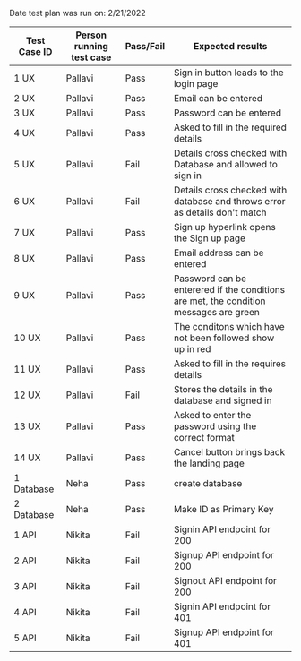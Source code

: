 Date test plan was run on: 2/21/2022

| Test Case ID  | Person running test case  | Pass/Fail | Expected results |
| ------------- | -------------------- | ---------- | ------------- |
|1 UX|Pallavi|Pass| Sign in button leads to the login page|
|2 UX|Pallavi|Pass| Email can be entered|
|3 UX|Pallavi|Pass| Password can be entered|
|4 UX|Pallavi|Pass| Asked to fill in the required details|
|5 UX|Pallavi| Fail |Details cross checked with Database and allowed to sign in|
|6 UX|Pallavi|Fail |Details cross checked with database and throws error as details don't match|
|7 UX|Pallavi|Pass| Sign up hyperlink opens the Sign up page|
|8 UX|Pallavi|Pass| Email address can be entered|
|9 UX|Pallavi|Pass| Password can be enterered if the conditions are met, the condition messages are green|
|10 UX|Pallavi|Pass| The conditons which have not been followed show up in red|
|11 UX|Pallavi|Pass| Asked to fill in the requires details|
|12 UX|Pallavi|Fail | Stores the details in the database and signed in|
|13 UX|Pallavi|Pass| Asked to enter the password using the correct format|
|14 UX|Pallavi|Pass| Cancel button brings back the landing page|
|1 Database|Neha|Pass | create database
|2 Database|Neha|Pass | Make ID as Primary Key
|1 API|Nikita|Fail | Signin API endpoint for 200
|2 API|Nikita| Fail| Signup API endpoint for 200
|3 API|Nikita|Fail | Signout API endpoint for 200
|4 API|Nikita| Fail| Signin API endpoint for 401
|5 API|Nikita|Fail | Signup API endpoint for 401
